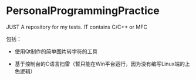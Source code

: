 # PersonalProgrammingPractice
JUST A repository for my tests.
IT contains C/C++ or MFC

包括：

- 使用Qt制作的简单图片转字符的工具

- 基于控制台的C语言扫雷（暂只能在Win平台运行，因为没有编写Linux端的上色逻辑）

